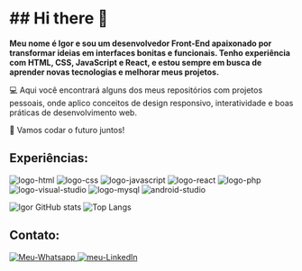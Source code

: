 <h1>## Hi there 👋</h1>
<strong> Meu nome é Igor e sou um desenvolvedor Front-End apaixonado por transformar ideias em interfaces bonitas e funcionais. Tenho experiência com HTML, CSS, JavaScript e React, e estou sempre em busca de aprender novas tecnologias e melhorar meus projetos.</strong>

💻 Aqui você encontrará alguns dos meus repositórios com projetos pessoais, onde aplico conceitos de design responsivo, interatividade e boas práticas de desenvolvimento web.

🚀 Vamos codar o futuro juntos!
<br>
<h2>Experiências:</h2>

<img src="https://img.shields.io/badge/HTML5-E34F26?style=for-the-badge&logo=html5&logoColor=white" alt="logo-html"/>
<img src="https://img.shields.io/badge/CSS3-1572B6?style=for-the-badge&logo=css3&logoColor=white" alt="logo-css"/>
<img src="https://img.shields.io/badge/JavaScript-F7DF1E?style=for-the-badge&logo=javascript&logoColor=black" alt="logo-javascript"/>
<img src="https://img.shields.io/badge/React-20232A?style=for-the-badge&logo=react&logoColor=61DAFB" alt="logo-react"/>
<img src="https://img.shields.io/badge/PHP-777BB4?style=for-the-badge&logo=php&logoColor=white" alt="logo-php"/>
<img src="https://img.shields.io/badge/Visual_Studio-5C2D91?style=for-the-badge&logo=visual%20studio&logoColor=white" alt="logo-visual-studio"/>
<img src="https://img.shields.io/badge/MySQL-00000F?style=for-the-badge&logo=mysql&logoColor=white" alt="logo-mysql"/>
<img src="https://img.shields.io/badge/Android_Studio-3DDC84?style=for-the-badge&logo=android-studio&logoColor=white" alt="android-studio"/>

![Igor GitHub stats](https://github-readme-stats.vercel.app/api?username=hitech-igor&show_icons=true&theme=transparent)
![Top Langs](https://github-readme-stats.vercel.app/api/top-langs/?username=hitech-igor&hide_progress=true_icons=true&theme=transparent)
<h2>Contato:</h2>
<a href="https://api.whatsapp.com/send?phone=+5519997115743&text=Igor+Viana+Sousa"><img src="https://img.shields.io/badge/WhatsApp-25D366?style=for-the-badge&logo=whatsapp&logoColor=white" alt="Meu-Whatsapp" /> </a>
<a href="https://br.linkedin.com/in/igor-viana-524201188?original_referer=https%3A%2F%2Fwww.google.com%2F"><img src="https://img.shields.io/badge/LinkedIn-0077B5?style=for-the-badge&logo=linkedin&logoColor=white" alt="meu-LinkedIn" /> </a>



<!--
**Hitech-Igor/Hitech-Igor** is a ✨ _special_ ✨ repository because its `README.md` (this file) appears on your GitHub profile.

Here are some ideas to get you started:

- 🔭 I’m currently working on ...
- 🌱 I’m currently learning ...
- 👯 I’m looking to collaborate on ...
- 🤔 I’m looking for help with ...
- 💬 Ask me about ...
- 📫 How to reach me: ...
- 😄 Pronouns: ...
- ⚡ Fun fact: ...
-->


